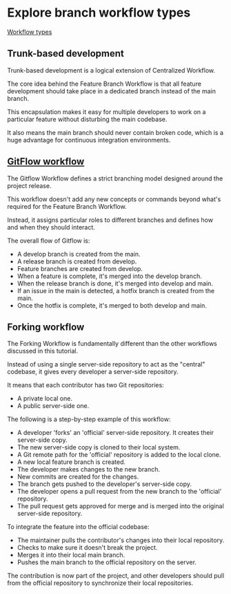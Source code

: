 # Explore branch workflow types

[Workflow types](https://docs.microsoft.com/en-gb/learn/modules/manage-git-branches-workflows/2-explore-branch-workflow-types)

## Trunk-based development

Trunk-based development is a logical extension of Centralized Workflow.

The core idea behind the Feature Branch Workflow is that all feature development should take place in a dedicated branch instead of the main branch.

This encapsulation makes it easy for multiple developers to work on a particular feature without disturbing the main codebase.

It also means the main branch should never contain broken code, which is a huge advantage for continuous integration environments.

## [GitFlow workflow](https://nvie.com/posts/a-successful-git-branching-model/)

The Gitflow Workflow defines a strict branching model designed around the project release.

This workflow doesn't add any new concepts or commands beyond what's required for the Feature Branch Workflow.

Instead, it assigns particular roles to different branches and defines how and when they should interact.

The overall flow of Gitflow is:

- A develop branch is created from the main.
- A release branch is created from develop.
- Feature branches are created from develop.
- When a feature is complete, it's merged into the develop branch.
- When the release branch is done, it's merged into develop and main.
- If an issue in the main is detected, a hotfix branch is created from the main.
- Once the hotfix is complete, it's merged to both develop and main.

## Forking workflow

The Forking Workflow is fundamentally different than the other workflows discussed in this tutorial.

Instead of using a single server-side repository to act as the "central" codebase, it gives every developer a server-side repository.

It means that each contributor has two Git repositories:

- A private local one.
- A public server-side one.

The following is a step-by-step example of this workflow:

- A developer 'forks' an 'official' server-side repository. It creates their server-side copy.
- The new server-side copy is cloned to their local system.
- A Git remote path for the 'official' repository is added to the local clone.
- A new local feature branch is created.
- The developer makes changes to the new branch.
- New commits are created for the changes.
- The branch gets pushed to the developer's server-side copy.
- The developer opens a pull request from the new branch to the 'official' repository.
- The pull request gets approved for merge and is merged into the original server-side repository.

To integrate the feature into the official codebase:

- The maintainer pulls the contributor's changes into their local repository.
- Checks to make sure it doesn't break the project.
- Merges it into their local main branch.
- Pushes the main branch to the official repository on the server.

The contribution is now part of the project, and other developers should pull from the official repository to synchronize their local repositories.
